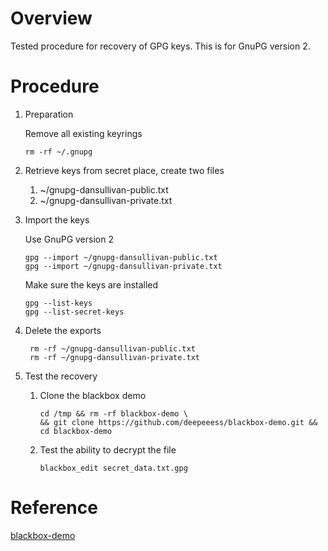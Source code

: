 # Overview
Tested procedure for recovery of GPG keys.  This is for GnuPG version 2.
# Procedure
1. Preparation

    Remove all existing keyrings

    ```
    rm -rf ~/.gnupg
    ```
    
2. Retrieve keys from secret place, create two files
    1. ~/gnupg-dansullivan-public.txt
    2. ~/gnupg-dansullivan-private.txt
3. Import the keys

    Use GnuPG version 2
    
    ```
    gpg --import ~/gnupg-dansullivan-public.txt
    gpg --import ~/gnupg-dansullivan-private.txt
    ```
    
    Make sure the keys are installed
    
    ```
    gpg --list-keys
    gpg --list-secret-keys
    ```
     
4. Delete the exports

    ```
     rm -rf ~/gnupg-dansullivan-public.txt
     rm -rf ~/gnupg-dansullivan-private.txt
     ```
5.  Test the recovery
    1.  Clone the blackbox demo
        
        ```
        cd /tmp && rm -rf blackbox-demo \
        && git clone https://github.com/deepeeess/blackbox-demo.git && cd blackbox-demo
        ```
    2. Test the ability to decrypt the file
        
        ```
        blackbox_edit secret_data.txt.gpg
        ```
    
# Reference

[blackbox-demo](https://github.com/dsulli99/blackbox-demo)
